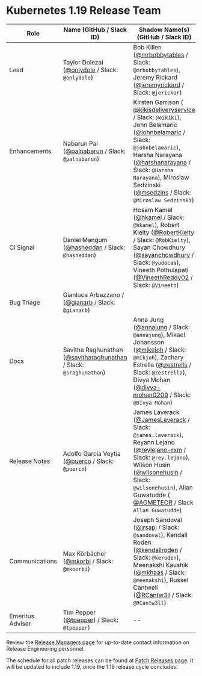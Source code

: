 # Kubernetes 1.19 Release Team

| **Role** | **Name** (**GitHub / Slack ID**) | **Shadow Name(s) (GitHub / Slack ID)** |
|---|---|---|
| Lead | Taylor Dolezal ([@onlydole](https://github.com/onlydole) / Slack: `@onlydole`) | Bob Killen ([@mrbobbytables](https://github.com/mrbobbytables) / Slack: `@mrbobbytables`), Jeremy Rickard ([@jeremyrickard](https://github.com/jeremyrickard) / Slack: `@jerickar`) |
| Enhancements | Nabarun Pal ([@palnabarun](https://github.com/palnabarun) / Slack: `@palnabarun`) | Kirsten Garrison ( [@kikisdeliveryservice](https://github.com/kikisdeliveryservice) / Slack: `@oikiki`), John Belamaric ([@johnbelamaric](https://github.com/johnbelamaric) / Slack: `@johnbelamaric`), Harsha Narayana ([@harshanarayana](https://github.com/harshanarayana) / Slack: `@Harsha Narayana`), Miroslaw Sedzinski ([@msedzins](https://github.com/msedzins) / Slack: `@Miroslaw Sedzinski`) |
| CI Signal | Daniel Mangum ([@hasheddan](https://github.com/hasheddan) / Slack: `@hasheddan`) | Hosam Kamel ([@hkamel](https://github.com/hkamel) / Slack: `@hkamel`), Robert Kielty ([@RobertKielty](https://github.com/RobertKielty) / Slack: `@RobKielty`), Sayan Chowdhury ([@sayanchowdhury](https://github.com/sayanchowdhury) / Slack: `@yudocaa`), Vineeth Pothulapati ([@VineethReddy02](https://github.com/VineethReddy02) / Slack: `@Vineeth`) |
| Bug Triage | Gianluca Arbezzano / ([@gianarb](https://github.com/gianarb) / Slack: `@gianarb`) | |
| Docs | Savitha Raghunathan ([@savitharaghunathan](https://github.com/savitharaghunathan) / Slack: `@sraghunathan`) | Anna Jung ([@annajung](https://github.com/annajung) / Slack: `@annajung`), Mikael Johansson ([@mikejoh](https://github.com/mikejoh) / Slack: `@mikjoh`), Zachary Estrella ([@zestrells](https://github.com/zestrells) / Slack: `@zestrella`), Divya Mohan ([@divya-mohan0209](https://github.com/divya-mohan0209) / Slack: `@Divya Mohan`) | 
| Release Notes | Adolfo García Veytia ([@puerco](https://github.com/puerco) / Slack: `@puerco`) | James Laverack ([@JamesLaverack](https://github.com/JamesLaverack) / Slack: `@james.laverack`), Reyann Lejano ([@reylejano-rxm](https://github.com/reylejano-rxm) / Slack: `@rey.lejano`), Wilson Husin ([@wilsonehusin](https://github.com/wilsonehusin) / Slack: `@wilsonehusin`), Allan Guwatudde ( [@AGMETEOR](https://github.com/AGMETEOR) / Slack `Allan Guwatudde`) |
| Communications | Max Körbächer ([@mkorbi](https://github.com/mkorbi) / Slack: `@mkoerbi`) | Joseph Sandoval ([@jrsapi](https://github.com/jrsapi) / Slack: `@sandoval`), Kendall Roden ([@kendallroden](https://github.com/kendallroden) / Slack: `@keroden`), Meenakshi Kaushik ([@mkhaas](https://github.com/mkhaas) / Slack: `@meenakshi`), Russel Cantwell ([@RCantw3ll](https://github.com/RCantw3ll) / Slack: `@RCantw3ll`) |
| Emeritus Adviser | Tim Pepper ([@tpepper](https://github.com/tpepper)) / Slack: `@tpepper`) | -- |

Review the [Release Managers page](/release-managers.md) for up-to-date contact information on Release Engineering personnel.

The schedule for all patch releases can be found at [Patch Releases page](/releases/patch-releases.md). It will be updated to include 1.19, once the 1.19 release cycle concludes.
